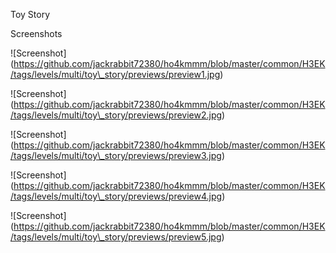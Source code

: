 Toy Story



Screenshots



!\[Screenshot](https://github.com/jackrabbit72380/ho4kmmm/blob/master/common/H3EK/tags/levels/multi/toy\_story/previews/preview1.jpg)



!\[Screenshot](https://github.com/jackrabbit72380/ho4kmmm/blob/master/common/H3EK/tags/levels/multi/toy\_story/previews/preview2.jpg)



!\[Screenshot](https://github.com/jackrabbit72380/ho4kmmm/blob/master/common/H3EK/tags/levels/multi/toy\_story/previews/preview3.jpg)



!\[Screenshot](https://github.com/jackrabbit72380/ho4kmmm/blob/master/common/H3EK/tags/levels/multi/toy\_story/previews/preview4.jpg)



!\[Screenshot](https://github.com/jackrabbit72380/ho4kmmm/blob/master/common/H3EK/tags/levels/multi/toy\_story/previews/preview5.jpg)

